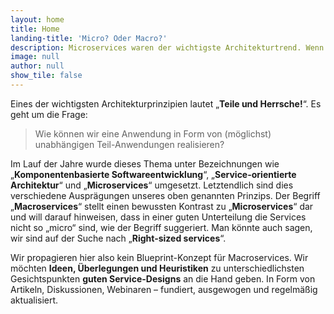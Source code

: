 ```yaml
---
layout: home
title: Home
landing-title: 'Micro? Oder Macro?'
description: Microservices waren der wichtigste Architekturtrend. Wenn es um Softwarearchitektur geht, scheint kleiner besser zu sein. Aber ist das wirklich so?
image: null
author: null
show_tile: false
---
```


Eines der wichtigsten Architekturprinzipien lautet „<strong>Teile und Herrsche!</strong>“. Es geht um die Frage:
<blockquote>Wie können wir eine Anwendung in Form von (möglichst) unabhängigen Teil-Anwendungen realisieren?</blockquote>
Im Lauf der Jahre wurde dieses Thema unter Bezeichnungen wie „<strong>Komponentenbasierte Softwareentwicklung</strong>“, „<strong>Service-orientierte Architektur</strong>“ und „<strong>Microservices</strong>“
umgesetzt. Letztendlich sind dies verschiedene Ausprägungen unseres oben genannten Prinzips. Der Begriff
„<strong>Macroservices</strong>“ stellt einen bewussten Kontrast zu „<strong>Microservices</strong>“ dar und will darauf hinweisen, dass in einer guten
Unterteilung die Services nicht so „micro“ sind, wie der Begriff suggeriert. Man könnte auch sagen, wir sind auf der
Suche nach „<strong>Right-sized services</strong>“.

Wir propagieren hier also kein Blueprint-Konzept für Macroservices. Wir möchten <strong>Ideen, Überlegungen und
Heuristiken</strong> zu unterschiedlichsten Gesichtspunkten <strong>guten Service-Designs</strong> an die Hand geben. In Form von Artikeln,
Diskussionen, Webinaren – fundiert, ausgewogen und regelmäßig aktualisiert.